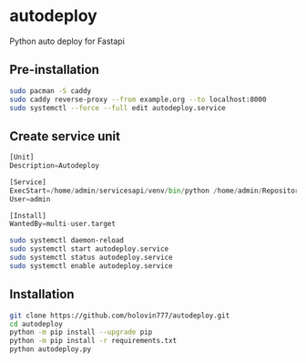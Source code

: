 # autodeploy
Python auto deploy for Fastapi
## Pre-installation
```bash
sudo pacman -S caddy
sudo caddy reverse-proxy --from example.org --to localhost:8000
sudo systemctl --force --full edit autodeploy.service
```

## Create service unit
```python
[Unit]
Description=Autodeploy

[Service]
ExecStart=/home/admin/servicesapi/venv/bin/python /home/admin/Repositories/autodeploy/autodeploy.py
User=admin

[Install]
WantedBy=multi-user.target
```
```bash
sudo systemctl daemon-reload
sudo systemctl start autodeploy.service
sudo systemctl status autodeploy.service
sudo systemctl enable autodeploy.service
```
## Installation
```bash
git clone https://github.com/holovin777/autodeploy.git
cd autodeploy
python -m pip install --upgrade pip
python -m pip install -r requirements.txt
python autodeploy.py
```

